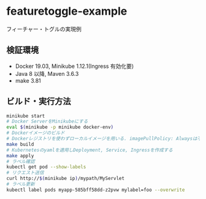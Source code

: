 # featuretoggle-example

フィーチャー・トグルの実現例

## 検証環境

- Docker 19.03, Minikube 1.12.1(Ingress 有効化要)
- Java 8 以降, Maven 3.6.3
- make 3.81

## ビルド・実行方法

```bash
minikube start
# Docker ServerをMinikubeにする
eval $(minikube -p minikube docker-env)
# Dockerイメージのビルド
# Dockerレジストリを使わずローカルイメージを用いる. imagePullPolicy: Alwaysは不可
make build
# Kubernetesのyamlを適用しDeployment, Service, Ingressを作成する
make apply
# ラベル確認
kubectl get pod --show-labels
# リクエスト送信
curl http://$(minikube ip)/mypath/MyServlet
# ラベル更新
kubectl label pods myapp-585bff58dd-z2pvw mylabel=foo --overwrite
```

